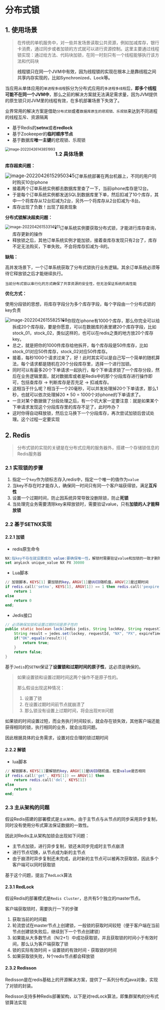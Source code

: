 # 分布式锁

## 1. 使用场景

> 在传统的单机服务中，对一些并发场景读取公共资源，例如加减库存，银行卡消费，通过同步或者加锁的方式就可以进行资源控制。这里主要通过线程锁实现：通过给方法、代码块加锁，在同一时刻只有一个线程能够执行该方法和代码块
>
> **线程锁只在同一个JVM中有效，因为线程锁的实现在根本上是靠线程之间共享内存实现的，比如Synchronized、Lock等。**

当应用从单体应用的`单进程多线程`拆分为分布式应用的`多进程多线程`后，**即多个线程可能不在同一个JVM中**，那么之前的解决方案就无法满足需求量，因为JVM提供的原生锁只对JVM里的线程有效，在多机部署场景下失效了。

业界常用的解决方案是借助`分布式锁`或者`数据库原生的悲观锁、乐观锁`来达到不同进程的线程互斥、资源隔离

- 基于Redis的**setnx**或者**redlock**
- 基于Zookeeper的**临时顺序节点**
- 基于数据库**唯一主键**的悲观锁、乐观锁

<img src="分布式锁.assets/image-20220426143851993-1651648565370.png" alt="image-20220426143851993" style="zoom:80%;float:left" />

### 1.2 具体场景

**库存超卖问题：**

<img src="分布式锁.assets/image-20220426152950345-1651648561982.png" alt="image-20220426152950345" style="zoom:110%;float:left" />

- 订单系统部署在两台机器上，不同的用户同时购买10台iphone
- 接着两个订单系统实例都去数据库里查了一下，当前iphone库存是12台。
- 于是每个订单系统实例都发送SQL到数据库里下单，然后扣减了10个库存，其中一个将库存从12台扣减为2台，另外一个将库存从2台扣减为-8台。
- 库存出现了负数！出现了超卖现象

**分布式锁解决超卖问题：**

<img src="分布式锁.assets/image-20220426153314911-1651648570005.png" alt="image-20220426153314911" style="zoom:90%;float:left" />

- 订单系统实例要获取分布式锁，才能进行库存查询，库存更新的操作
- 释放锁之后，其他订单系统实例才能加锁，接着查库存发现只有2台了，库存不足无法购买，下单失败。不会将库存扣减为-8的。

**缺陷：**

高并发场景下，一个订单系统获取了分布式锁执行业务逻辑。其余订单系统必须等待它释放锁之后才能继续执行。

`当前分布式锁以串行化的方式确保了共享资源的安全性，但无法保证系统的高性能`

**优化方式：**

使用分段锁的思想，将库存字段分为多个库存字段，每个字段由一个分布式锁的key负责

<img src="分布式锁.assets/image-20220426155825168-1651648572991.png" alt="image-20220426155825168" style="zoom:100%;float:left" />

- 你现在iphone有1000个库存，那么你完全可以给拆成20个库存段，要是你愿意，可以在数据库的表里建20个库存字段，比如stock_01，stock_02，类似这样的，也可以在redis之类的地方放20个库存key。
- 总之，就是把你的1000件库存给他拆开，每个库存段是50件库存，比如stock_01对应50件库存，stock_02对应50件库存。
- 接着，每秒1000个请求过来了，好！此时其实可以是自己写一个简单的随机算法，每个请求都是随机在20个分段库存里，选择一个进行加锁。
- 同时可以有最多20个下单请求一起执行，每个下单请求锁了一个库存分段，然后在业务逻辑里面，就对数据库或者是Redis中的那个分段库存进行操作即可，包括查库存 -> 判断库存是否充足 -> 扣减库存。
- 这相当于什么呢？相当于一个20毫秒，可以并发处理掉20个下单请求，那么1秒，也就可以依次处理掉20 * 50 = 1000个对iphone的下单请求了。
- 一旦对某个数据做了分段处理之后，有一个坑大家一定要注意：就是如果某个下单请求发现这个分段库存里的库存不足了，此时咋办？
- 这时你得自动释放锁，然后立马换下一个分段库存，再次尝试加锁后尝试处理。这个过程一定要实现

## 2. Redis

> 分布式锁的实现的关键是在分布式应用的服务器外，搭建一个存储锁信息的Redis服务器

### 2.1 实现锁的步骤

1. 指定一个`key`作为锁标志存入redis中，指定一个唯一的值作为`value`
2. 当key不存在时才能存入，确保同一时间只有同一个客户端获得锁，满足**互斥性**
3. 设置一个过期时间，防止因系统异常导致没删除锁，防止**死锁**
4. 当处理完业务需要清除key来释放锁时，需要验证value，只有**加锁的人才能释放锁**

### 2.2 基于SETNX实现

#### 2.2.1 加锁

- redis原生命令

~~~sql
NX:指key不存在就设置成功 value:要确保唯一性，解锁时需要验证value和加锁的一致才删除 PX过期时间
set anyLock unique_value NX PX 30000
~~~

- Lua脚本

~~~lua
// 加锁脚本，KEYS[1] 要加锁的key，ARGV[1]是UUID随机值，ARGV[2]是过期时间
if redis.call('setnx', KEYS[1], ARGV[1]) == 1 then redis.call('pexpire', KEYS[1], ARGV[2]) 
    return 1 
else 
    return 0 
end;
~~~

- Jedis接口

~~~java
// 必须确保加锁和设置过期时间是原子性的
public static boolean lock(Jedis jedis, String lockKey, String requestId, int expireTime){
    String result = jedes.set(lockey, requestId, "NX", "PX", expireTime);
    if("OK".equals(result)){
        return true;
    }
    return false;
}
~~~

基于`Jedis`的`SETNX`保证了**设置锁和过期时间的原子性**，这必须是确保的。

>如果设置锁和设置过期时间这两个操作不是原子性的。
>
>那么假设出现这种情况：
>
>1. 设置了锁
>2. 在设置过期时间前节点就崩溃了
>3. 那么锁没有设置上过期时间，将会出现`死锁`问题

如果锁的时间设置过短，而业务执行时间较长，就会存在锁失效，其他客户端还能获得相同的锁，执行相同的业务，就会出现问题。

因此根据具体的业务需求，设置对应合理的锁过期时间

#### 2.2.2 解锁

- lua脚本

~~~lua
// 解锁脚本，KEYS[1]要解锁的key，ARGV[1]是UUID随机值，检查value是否相同
if redis.call('get', KEYS[1]) == ARGV[1] then 
	return redis.call('del', KEYS[1]) 
else 
    return 0 
end;
~~~

### 2.3 主从架构的问题

假设Redis搭建的部署模式是`主从架构`，由于主节点与从节点的同步采用异步复制，同时没有使用分布式算法保证数据的一致性。

因此对Redis主从架构加锁会出现如下问题：

- 主节点加锁，进行异步复制，锁还未同步完成时主节点崩溃
- 进行节点切换，从节点成为新的主节点
- 由于崩溃时异步复制还未完成，此时新的主节点可以被再次获取锁，因此多个客户端可以同时获取锁

基于这个问题，提出了`RedLock`算法

#### 2.3.1 RedLock

假设Redis的部署模式是`Redis Cluster`，总共有5个独立的master节点。

客户端获取琐时，需要执行一下的步骤

1. 获取当前的时间戳
2. 轮流尝试在master节点上创建锁，一般锁的获取时间较短（便于客户端在当前节点创建锁失败后，继续到下一个节点创建锁）
3. 如果能从大多数节点（N/2+1）中成功获取锁，并且获取锁的时间小于有效时间，那么认为客户端获取了锁
4. 锁的实际有效时间 = 设置锁的有效时间 - 获取锁的时间
5. 如果获取锁失败，N个redis节点都会释放锁

#### 2.3.2 Redisson

Redisson是在redis基础上的开源解决方案，提供了一系列分布式java对象，实现了对锁的封装。

Redisson支持多种Redis部署架构，以下是对redLock算法，即集群架构的分布式锁算法实现